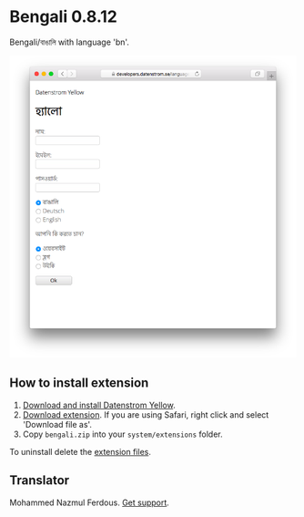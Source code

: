 Bengali 0.8.12
=============
Bengali/বাঙালি with language 'bn'.

<p align="center"><img src="bengali-screenshot.png?raw=true" alt="Screenshot"></p>

## How to install extension

1. [Download and install Datenstrom Yellow](https://github.com/datenstrom/yellow/).
2. [Download extension](https://github.com/datenstrom/yellow-extensions/raw/master/zip/bengali.zip). If you are using Safari, right click and select 'Download file as'.
3. Copy `bengali.zip` into your `system/extensions` folder.

To uninstall delete the [extension files](extension.ini).

## Translator

Mohammed Nazmul Ferdous. [Get support](https://extensions.datenstrom.se/help/).
